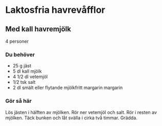 # Laktosfria havrevåfflor

## Med kall havremjölk

4 personer

### Du behöver

* 25 g jäst
* 5 dl kall mjölk
* 4 1/2 dl vetemjöl
* 1/2 tsk salt
* 2 dl smält eller flytande mjölkfritt margarin margarin

### Gör så här

Lös jästen i hälften av mjölken. Rör ner vetemjöl och salt. Rör i resten av mjölken. Täck bunken och låt svälla i cirka två timmar. Grädda.
